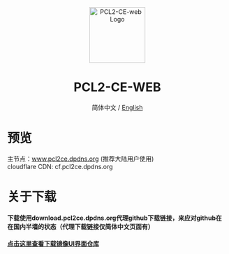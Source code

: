 <div align="center">

<img src="https://cdn.fishcpy.top/img/2025/04/06/67f245809f816.png" width="128" height="128" alt="PCL2-CE-web Logo">

# PCL2-CE-WEB<br>
简体中文 / [English](./README_EN.md)

</div>

# 预览
主节点：www.pcl2ce.dpdns.org (推荐大陆用户使用)<br>
cloudflare CDN: cf.pcl2ce.dpdns.org<br>

# 关于下载

#### 下载使用download.pcl2ce.dpdns.org代理github下载链接，来应对github在在国内半墙的状态（代理下载链接仅简体中文页面有）<br>
#### [点击这里查看下载镜像UI界面仓库](https://github.com/fishcpy/gh-proxy-pcl2ce-download)